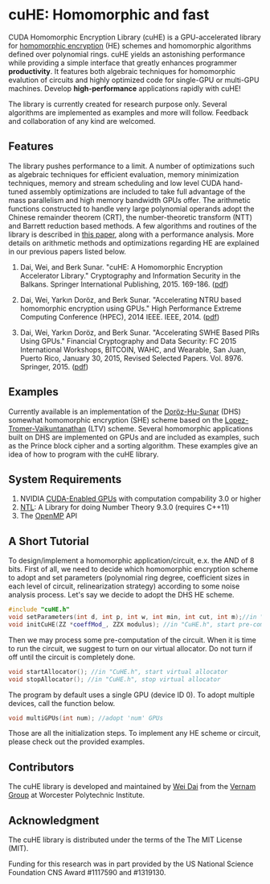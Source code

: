 cuHE: Homomorphic and fast
==========================
CUDA Homomorphic Encryption Library (cuHE) is a GPU-accelerated library for [homomorphic encryption][6] (HE) schemes and homomorphic algorithms defined over polynomial rings. cuHE yields an astonishing performance while providing a simple interface that greatly enhances programmer **productivity**. It features both algebraic techniques for homomorphic evalution of circuits and highly optimized code for single-GPU or multi-GPU machines. Develop **high-performance** applications rapidly with cuHE!

The library is currently created for research purpose only. Several algorithms are implemented as examples and more will follow. Feedback and collaboration of any kind are welcomed.

Features
--------
The library pushes performance to a limit. A number of optimizations such as algebraic techniques for efficient evaluation, memory minimization techniques, memory and stream scheduling and low level CUDA hand-tuned assembly optimizations are included to take full advantage of the mass parallelism and high memory bandwidth GPUs offer. The arithmetic functions constructed to handle very large polynomial operands adopt the Chinese remainder theorem (CRT), the number-theoretic transform (NTT) and Barrett reduction based methods. A few algorithms and routines of the library is described in [this paper][3], along with a performance analysis. More details on arithmetic methods and optimizations regarding HE are explained in our previous papers listed below.

1. Dai, Wei, and Berk Sunar. "cuHE: A Homomorphic Encryption Accelerator Library." Cryptography and Information Security in the Balkans. Springer International Publishing, 2015. 169-186. ([pdf][3])

2. Dai, Wei, Yarkın Doröz, and Berk Sunar. "Accelerating NTRU based homomorphic encryption using GPUs." High Performance Extreme Computing Conference (HPEC), 2014 IEEE. IEEE, 2014. ([pdf][4])

3. Dai, Wei, Yarkın Doröz, and Berk Sunar. "Accelerating SWHE Based PIRs Using GPUs." Financial Cryptography and Data Security: FC 2015 International Workshops, BITCOIN, WAHC, and Wearable, San Juan, Puerto Rico, January 30, 2015, Revised Selected Papers. Vol. 8976. Springer, 2015. ([pdf][5])

Examples
--------
Currently available is an implementation of the [Doröz-Hu-Sunar][1] (DHS) somewhat homomorphic encryption (SHE) scheme based on the [Lopez-Tromer-Vaikuntanathan][2] (LTV) scheme.
Several homomorphic applications built on DHS are implemented on GPUs and are included as examples, such as the Prince block cipher and a sorting algorithm.
These examples give an idea of how to program with the cuHE library.

System Requirements
-------------------
1. NVIDIA [CUDA-Enabled GPUs][7] with computation compability 3.0 or higher
2. [NTL][8]: A Library for doing Number Theory 9.3.0 (requires C++11)
3. The [OpenMP][9] API

A Short Tutorial
----------------
To design/implement a homomorphic application/circuit, e.x. the AND of 8 bits. First of all, we need to decide which homomorphic encryption scheme to adopt and set parameters (polynomial ring degree, coefficient sizes in each level of circuit, relinearization strategy) according to some noise analysis process. Let's say we decide to adopt the DHS HE scheme.
```c++
#include "cuHE.h"
void setParameters(int d, int p, int w, int min, int cut, int m);//in "CuHE.h", set parameters
void initCuHE(ZZ *coeffMod_, ZZX modulus); //in "CuHE.h", start pre-computation on GPUs
```

Then we may process some pre-computation of the circuit. When it is time to run the circuit, we suggest to turn on our virtual allocator. Do not turn if off until the circuit is completely done.
```c++
void startAllocator(); //in "CuHE.h", start virtual allocator
void stopAllocator(); //in "CuHE.h", stop virtual allocator
```

The program by default uses a single GPU (device ID 0). To adopt multiple devices, call the function below.
```c++
void multiGPUs(int num); //adopt 'num' GPUs
```

Those are all the initialization steps. To implement any HE scheme or circuit, please check out the provided examples.

Contributors
------------
The cuHE library is developed and maintained by [Wei Dai][13] from the [Vernam Group][14] at Worcester Polytechnic Institute.

Acknowledgment
--------------
The cuHE library is distributed under the terms of the The MIT License (MIT).

Funding for this research was in part provided by the US National Science Foundation
CNS Award #1117590 and #1319130.

[1]: http://eprint.iacr.org/2014/233/ "DHS14"
[2]: http://eprint.iacr.org/2013/094/ "LTV13"
[3]: http://eprint.iacr.org/2015/818/ "cuHEPDF"
[4]: http://eprint.iacr.org/2014/389/ "Dai2014PDF"
[5]: http://eprint.iacr.org/2015/462/ "Dai2015aPDF"
[6]: http://en.wikipedia.org/wiki/Homomorphic_encryption/ "HE"
[7]: http://developer.nvidia.com/cuda-gpus/ "CUDAGPUs"
[8]: http://www.shoup.net/ntl/ "NTL"
[9]: http://openmp.org/wp/ "OpenMP"
[10]: http://en.wikipedia.org/wiki/Chinese_remainder_theorem/ "CRT"
[11]: http://en.wikipedia.org/wiki/Discrete_Fourier_transform_(general)/ "NTT"
[12]: http://en.wikipedia.org/wiki/Barrett_reduction/ "Barrett"
[13]: http://github.com/Veirday/ "WeiDaiGitHub"
[14]: http://vernam.wpi.edu/ "VernamGroup"
